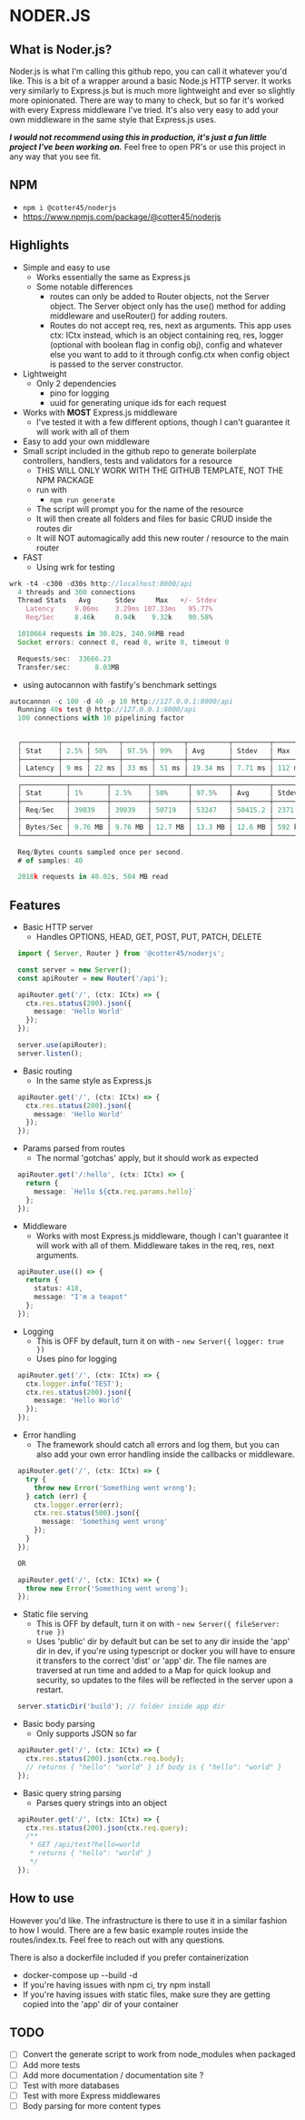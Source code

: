 # NODER.JS

## What is Noder.js?
Noder.js is what I'm calling this github repo, you can call it whatever you'd like. This is a bit of a wrapper around a basic Node.js HTTP server. It works very similarly to Express.js but is much more lightweight and ever so slightly more opinionated. There are way to many to check, but so far it's worked with every Express middleware I've tried. It's also very easy to add your own middleware in the same style that Express.js uses.

***I would not recommend using this in production, it's just a fun little project I've been working on.*** Feel free to open PR's or use this project in any way that you see fit.

## NPM
- ```npm i @cotter45/noderjs```
- https://www.npmjs.com/package/@cotter45/noderjs

## Highlights

- Simple and easy to use
  - Works essentially the same as Express.js
  - Some notable differences
    - routes can only be added to Router objects, not the Server object. The Server object only has the use() method for adding middleware and useRouter() for adding routers.
    - Routes do not accept req, res, next as arguments. This app uses ctx: ICtx instead, which is an object containing req, res, logger (optional with boolean flag in config obj), config and whatever else you want to add to it through config.ctx when config object is passed to the server constructor.
- Lightweight
  - Only 2 dependencies
    - pino for logging
    - uuid for generating unique ids for each request
- Works with **MOST** Express.js middleware
  - I've tested it with a few different options, though I can't guarantee it will work with all of them
- Easy to add your own middleware
- Small script included in the github repo to generate boilerplate controllers, handlers, tests and validators for a resource
  - THIS WILL ONLY WORK WITH THE GITHUB TEMPLATE, NOT THE NPM PACKAGE
  - run with
    - ```npm run generate```
  - The script will prompt you for the name of the resource
  - It will then create all folders and files for basic CRUD inside the routes dir
  - It will NOT automagically add this new router / resource to the main router
- FAST 
  - Using wrk for testing
```typescript
wrk -t4 -c300 -d30s http://localhost:8000/api
  4 threads and 300 connections
  Thread Stats   Avg      Stdev     Max   +/- Stdev
    Latency     9.06ms    3.29ms 107.33ms   95.77%
    Req/Sec     8.46k     0.94k    9.32k    90.58%

  1010664 requests in 30.02s, 240.96MB read
  Socket errors: connect 0, read 0, write 0, timeout 0

  Requests/sec:  33666.23
  Transfer/sec:      8.03MB
```
  - using autocannon with fastify's benchmark settings
```typescript
autocannon -c 100 -d 40 -p 10 http://127.0.0.1:8000/api
  Running 40s test @ http://127.0.0.1:8000/api
  100 connections with 10 pipelining factor


  ┌─────────┬──────┬───────┬───────┬───────┬──────────┬─────────┬────────┐
  │ Stat    │ 2.5% │ 50%   │ 97.5% │ 99%   │ Avg      │ Stdev   │ Max    │
  ├─────────┼──────┼───────┼───────┼───────┼──────────┼─────────┼────────┤
  │ Latency │ 9 ms │ 22 ms │ 33 ms │ 51 ms │ 19.34 ms │ 7.71 ms │ 112 ms │
  └─────────┴──────┴───────┴───────┴───────┴──────────┴─────────┴────────┘
  ┌───────────┬─────────┬─────────┬─────────┬─────────┬─────────┬─────────┬─────────┐
  │ Stat      │ 1%      │ 2.5%    │ 50%     │ 97.5%   │ Avg     │ Stdev   │ Min     │
  ├───────────┼─────────┼─────────┼─────────┼─────────┼─────────┼─────────┼─────────┤
  │ Req/Sec   │ 39039   │ 39039   │ 50719   │ 53247   │ 50415.2 │ 2371.18 │ 39035   │
  ├───────────┼─────────┼─────────┼─────────┼─────────┼─────────┼─────────┼─────────┤
  │ Bytes/Sec │ 9.76 MB │ 9.76 MB │ 12.7 MB │ 13.3 MB │ 12.6 MB │ 592 kB  │ 9.76 MB │
  └───────────┴─────────┴─────────┴─────────┴─────────┴─────────┴─────────┴─────────┘

  Req/Bytes counts sampled once per second.
  # of samples: 40

  2018k requests in 40.02s, 504 MB read
```

## Features
- Basic HTTP server
  - Handles OPTIONS, HEAD, GET, POST, PUT, PATCH, DELETE
```typescript
  import { Server, Router } from '@cotter45/noderjs';

  const server = new Server();
  const apiRouter = new Router('/api');

  apiRouter.get('/', (ctx: ICtx) => {
    ctx.res.status(200).json({
      message: 'Hello World'
    });
  });

  server.use(apiRouter);
  server.listen();
```
- Basic routing
  - In the same style as Express.js
```typescript
  apiRouter.get('/', (ctx: ICtx) => {
    ctx.res.status(200).json({
      message: 'Hello World'
    });
  });
```
- Params parsed from routes
  - The normal 'gotchas' apply, but it should work as expected
```typescript
  apiRouter.get('/:hello', (ctx: ICtx) => {
    return {
      message: `Hello ${ctx.req.params.hello}`
    };
  });
```
- Middleware
  - Works with most Express.js middleware, though I can't guarantee it will work with all of them. Middleware takes in the req, res, next arguments.
```typescript
  apiRouter.use(() => {
    return {
      status: 418,
      message: "I'm a teapot"
    };
  });
```
- Logging 
  - This is OFF by default, turn it on with - ```new Server({ logger: true })```
  - Uses pino for logging
```typescript
  apiRouter.get('/', (ctx: ICtx) => {
    ctx.logger.info('TEST');
    ctx.res.status(200).json({
      message: 'Hello World'
    });
  });
```
- Error handling
  - The framework should catch all errors and log them, but you can also add your own error handling inside the callbacks or middleware.
```typescript
  apiRouter.get('/', (ctx: ICtx) => {
    try {
      throw new Error('Something went wrong');
    } catch (err) {
      ctx.logger.error(err);
      ctx.res.status(500).json({
        message: 'Something went wrong'
      });
    }
  });

  OR

  apiRouter.get('/', (ctx: ICtx) => {
    throw new Error('Something went wrong');
  });
```
- Static file serving
  - This is OFF by default, turn it on with - ```new Server({ fileServer: true })```
  - Uses 'public' dir by default but can be set to any dir inside the 'app' dir in dev, if you're using typescript or docker you will have to ensure it transfers to the correct 'dist' or 'app' dir. The file names are traversed at run time and added to a Map for quick lookup and security, so updates to the files will be reflected in the server upon a restart.
```typescript
  server.staticDir('build'); // folder inside app dir
```
- Basic body parsing
  - Only supports JSON so far
```typescript
  apiRouter.get('/', (ctx: ICtx) => {
    ctx.res.status(200).json(ctx.req.body); 
    // returns { "hello": "world" } if body is { "hello": "world" }
  });
```
- Basic query string parsing
  - Parses query strings into an object
```typescript
  apiRouter.get('/', (ctx: ICtx) => {
    ctx.res.status(200).json(ctx.req.query);
    /**
     * GET /api/test?hello=world
     * returns { "hello": "world" }
     */
  });
```


## How to use
However you'd like. The infrastructure is there to use it in a similar fashion to how I would. There are a few basic example routes inside the routes/index.ts. Feel free to reach out with any questions.

There is also a dockerfile included if you prefer containerization
  - docker-compose up --build -d
  - If you're having issues with npm ci, try npm install
  - If you're having issues with static files, make sure they are getting copied into the 'app' dir of your container

## TODO
- [ ] Convert the generate script to work from node_modules when packaged
- [ ] Add more tests
- [ ] Add more documentation / documentation site ?
- [ ] Test with more databases
- [ ] Test with more Express middlewares
- [ ] Body parsing for more content types

